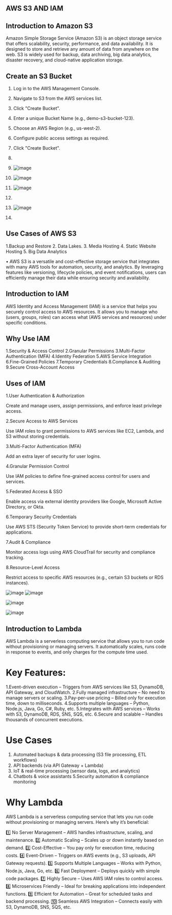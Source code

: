 ## AWS S3 AND IAM ##

## Introduction to Amazon S3

Amazon Simple Storage Service (Amazon S3) is an object storage service that offers scalability, security, performance, and data availability. It is designed to store and retrieve any amount of data from anywhere on the web. S3 is widely used for backup, data archiving, big data analytics, disaster recovery, and cloud-native application storage.

## Create an S3 Bucket

1.	Log in to the AWS Management Console.
2.	Navigate to S3 from the AWS services list.
3.	Click "Create Bucket".
4.	Enter a unique Bucket Name (e.g., demo-s3-bucket-123).
5.	Choose an AWS Region (e.g., us-west-2).
6.	Configure public access settings as required.
7.	Click "Create Bucket".
8.
9.	![image](https://github.com/user-attachments/assets/0e58bfac-e0b8-4b68-aa34-c49a7ef76954)

10.	![image](https://github.com/user-attachments/assets/3f3bc915-4ec7-4063-8fbe-cb6910cb930a)
11.	![image](https://github.com/user-attachments/assets/9839ed67-077b-4984-9ff4-14eacf911b8e)
12.
13.	![image](https://github.com/user-attachments/assets/c575f910-5304-451a-bf87-4ae6179842f3)
14.	
## Use Cases of AWS S3

1.Backup and Restore
2.	Data Lakes.
3.	Media Hosting
4.	Static Website Hosting
5.	Big Data Analytics

•	AWS S3 is a versatile and cost-effective storage service that integrates with many AWS tools for automation, security, and analytics. By leveraging features like versioning, lifecycle policies, and event notifications, users can efficiently manage their data while ensuring security and availability.

## Introduction to IAM

AWS Identity and Access Management (IAM) is a service that helps you securely control access to AWS resources. It allows you to manage who (users, groups, roles) can access what (AWS services and resources) under specific conditions.

## Why Use IAM

1.Security & Access Control
2.Granular Permissions 
3.Multi-Factor Authentication (MFA) 
4.Identity Federation
5.AWS Service Integration 
6.Fine-Grained Policies 
7.Temporary Credentials 
8.Compliance & Auditing 
9.Secure Cross-Account Access 


## Uses of IAM

1.User Authentication & Authorization 

Create and manage users, assign permissions, and enforce least privilege access.

2.Secure Access to AWS Services 

Use IAM roles to grant permissions to AWS services like EC2, Lambda, and S3 without storing credentials.

3.Multi-Factor Authentication (MFA) 

Add an extra layer of security for user logins.

4.Granular Permission Control 

Use IAM policies to define fine-grained access control for users and services.

5.Federated Access & SSO 

Enable access via external identity providers like Google, Microsoft Active Directory, or Okta.

6.Temporary Security Credentials 

Use AWS STS (Security Token Service) to provide short-term credentials for applications.

7.Audit & Compliance 

Monitor access logs using AWS CloudTrail for security and compliance tracking.

8.Resource-Level Access 

Restrict access to specific AWS resources (e.g., certain S3 buckets or RDS instances).


![image](https://github.com/user-attachments/assets/324661b8-c172-4fcc-ae02-c050047431a1)
![image](https://github.com/user-attachments/assets/953e7c14-94cf-45c6-b43b-ac7bd82f8c20)

![image](https://github.com/user-attachments/assets/6be6f9f3-cfe0-4169-b60a-a532a86fa823)

![image](https://github.com/user-attachments/assets/8dd785b3-f0f9-46f0-8f9c-10faebba3ce0)


## Introduction to Lambda

AWS Lambda is a serverless computing service that allows you to run code without provisioning or managing servers. It automatically scales, runs code in response to events, and only charges for the compute time used.

# Key Features:

1.Event-driven execution – Triggers from AWS services like S3, DynamoDB, API Gateway, and CloudWatch.
2.Fully managed infrastructure – No need to manage servers or scaling.
3.Pay-per-use pricing – Billed only for execution time, down to milliseconds.
4.Supports multiple languages – Python, Node.js, Java, Go, C#, Ruby, etc.
5.Integrates with AWS services – Works with S3, DynamoDB, RDS, SNS, SQS, etc.
6.Secure and scalable – Handles thousands of concurrent executions.

# Use Cases

1. Automated backups & data processing (S3 file processing, ETL workflows)
2. API backends (via API Gateway + Lambda)
3. IoT & real-time processing (sensor data, logs, and analytics)
4. Chatbots & voice assistants
5.Security automation & compliance monitoring

# Why Lambda

AWS Lambda is a serverless computing service that lets you run code without provisioning or managing servers. Here’s why it’s beneficial:

1️⃣ No Server Management – AWS handles infrastructure, scaling, and maintenance.
2️⃣ Automatic Scaling – Scales up or down instantly based on demand.
3️⃣ Cost-Effective – You pay only for execution time, reducing costs.
4️⃣ Event-Driven – Triggers on AWS events (e.g., S3 uploads, API Gateway requests).
5️⃣ Supports Multiple Languages – Works with Python, Node.js, Java, Go, etc.
6️⃣ Fast Deployment – Deploys quickly with simple code packages.
7️⃣ Highly Secure – Uses AWS IAM roles to control access.
8️⃣ Microservices Friendly – Ideal for breaking applications into independent functions.
9️⃣ Efficient for Automation – Great for scheduled tasks and backend processing.
🔟 Seamless AWS Integration – Connects easily with S3, DynamoDB, SNS, SQS, etc.











